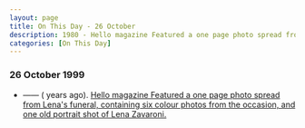 ```yaml
---
layout: page
title: On This Day - 26 October
description: 1980 - Hello magazine Featured a one page photo spread from Lena's funeral, containing six colour photos from the occasion, and one old portrait shot of Lena Zavaroni.
categories: [On This Day]
---
```


### 26 October 1999
* —— (<span id="age1"></span> years ago). [Hello magazine Featured a one page photo spread from Lena's funeral, containing six colour photos from the occasion, and one old portrait shot of Lena Zavaroni.](/magazines/hello/1999/10/26/hello.html)

<!-- Script for calculating number of years ago -->
<script>
var dob = '19991026';
var year = Number(dob.substr(0, 4));
var month = Number(dob.substr(4, 2)) - 1;
var day = Number(dob.substr(6, 2));
var today = new Date();
var age1 = today.getFullYear() - year;
if (today.getMonth() < month || (today.getMonth() == month && today.getDate() < day)) {
age1--;
}
document.getElementById("age1").innerHTML=age1;
</script>

